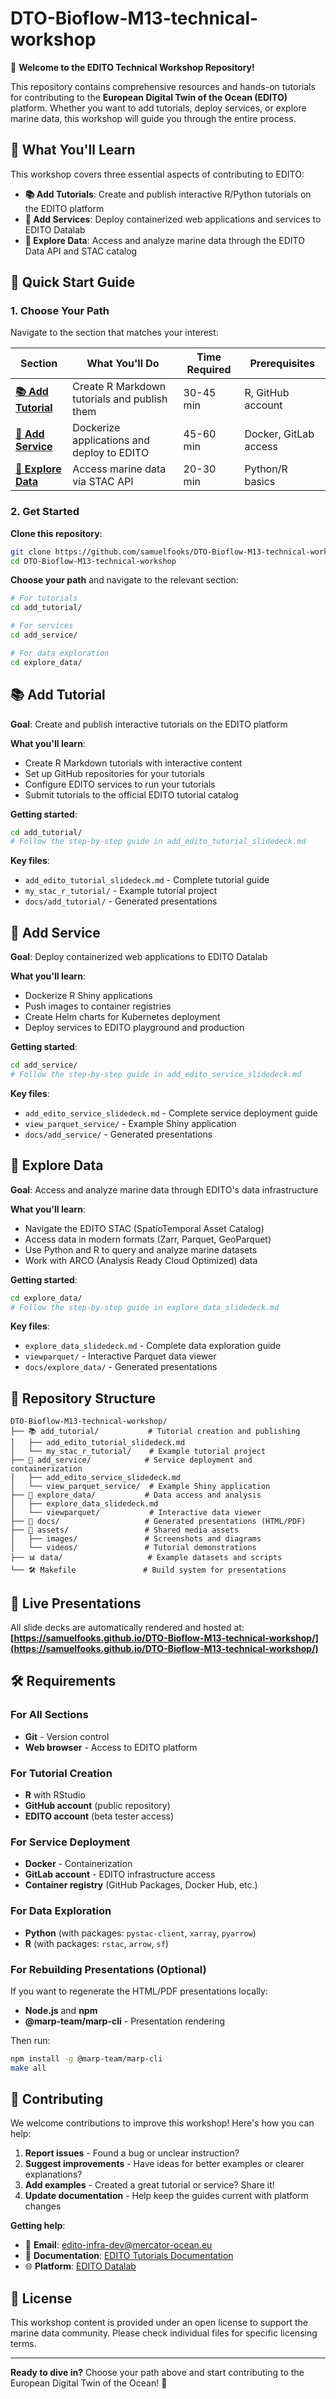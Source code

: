 # DTO-Bioflow-M13-technical-workshop

🌊 **Welcome to the EDITO Technical Workshop Repository!**

This repository contains comprehensive resources and hands-on tutorials for contributing to the **European Digital Twin of the Ocean (EDITO)** platform. Whether you want to add tutorials, deploy services, or explore marine data, this workshop will guide you through the entire process.

## 🎯 What You'll Learn

This workshop covers three essential aspects of contributing to EDITO:

- **📚 Add Tutorials**: Create and publish interactive R/Python tutorials on the EDITO platform
- **🔧 Add Services**: Deploy containerized web applications and services to EDITO Datalab  
- **🌊 Explore Data**: Access and analyze marine data through the EDITO Data API and STAC catalog

## 🚀 Quick Start Guide

### 1. Choose Your Path

Navigate to the section that matches your interest:

| Section | What You'll Do | Time Required | Prerequisites |
|---------|----------------|---------------|---------------|
| **[📚 Add Tutorial](#-add-tutorial)** | Create R Markdown tutorials and publish them | 30-45 min | R, GitHub account |
| **[🔧 Add Service](#-add-service)** | Dockerize applications and deploy to EDITO | 45-60 min | Docker, GitLab access |
| **[🌊 Explore Data](#-explore-data)** | Access marine data via STAC API | 20-30 min | Python/R basics |

### 2. Get Started

**Clone this repository**:

   ```bash
   git clone https://github.com/samuelfooks/DTO-Bioflow-M13-technical-workshop.git
   cd DTO-Bioflow-M13-technical-workshop
   ```

**Choose your path** and navigate to the relevant section:

   ```bash
   # For tutorials
   cd add_tutorial/
   
   # For services  
   cd add_service/
   
   # For data exploration
   cd explore_data/
   ```

## 📚 Add Tutorial

**Goal**: Create and publish interactive tutorials on the EDITO platform

**What you'll learn**:

- Create R Markdown tutorials with interactive content
- Set up GitHub repositories for your tutorials
- Configure EDITO services to run your tutorials
- Submit tutorials to the official EDITO tutorial catalog

**Getting started**:

```bash
cd add_tutorial/
# Follow the step-by-step guide in add_edito_tutorial_slidedeck.md
```

**Key files**:

- `add_edito_tutorial_slidedeck.md` - Complete tutorial guide
- `my_stac_r_tutorial/` - Example tutorial project
- `docs/add_tutorial/` - Generated presentations

## 🔧 Add Service

**Goal**: Deploy containerized web applications to EDITO Datalab

**What you'll learn**:

- Dockerize R Shiny applications
- Push images to container registries
- Create Helm charts for Kubernetes deployment
- Deploy services to EDITO playground and production

**Getting started**:

```bash
cd add_service/
# Follow the step-by-step guide in add_edito_service_slidedeck.md
```

**Key files**:

- `add_edito_service_slidedeck.md` - Complete service deployment guide
- `view_parquet_service/` - Example Shiny application
- `docs/add_service/` - Generated presentations

## 🌊 Explore Data

**Goal**: Access and analyze marine data through EDITO's data infrastructure

**What you'll learn**:

- Navigate the EDITO STAC (SpatioTemporal Asset Catalog)
- Access data in modern formats (Zarr, Parquet, GeoParquet)
- Use Python and R to query and analyze marine datasets
- Work with ARCO (Analysis Ready Cloud Optimized) data

**Getting started**:

```bash
cd explore_data/
# Follow the step-by-step guide in explore_data_slidedeck.md
```

**Key files**:

- `explore_data_slidedeck.md` - Complete data exploration guide
- `viewparquet/` - Interactive Parquet data viewer
- `docs/explore_data/` - Generated presentations

## 📁 Repository Structure

```text
DTO-Bioflow-M13-technical-workshop/
├── 📚 add_tutorial/           # Tutorial creation and publishing
│   ├── add_edito_tutorial_slidedeck.md
│   └── my_stac_r_tutorial/    # Example tutorial project
├── 🔧 add_service/            # Service deployment and containerization  
│   ├── add_edito_service_slidedeck.md
│   └── view_parquet_service/  # Example Shiny application
├── 🌊 explore_data/           # Data access and analysis
│   ├── explore_data_slidedeck.md
│   └── viewparquet/           # Interactive data viewer
├── 📖 docs/                   # Generated presentations (HTML/PDF)
├── 🎨 assets/                 # Shared media assets
│   ├── images/               # Screenshots and diagrams
│   └── videos/               # Tutorial demonstrations
├── 📊 data/                   # Example datasets and scripts
└── 🛠️ Makefile               # Build system for presentations
```

## 🎥 Live Presentations

All slide decks are automatically rendered and hosted at:
**[https://samuelfooks.github.io/DTO-Bioflow-M13-technical-workshop/](https://samuelfooks.github.io/DTO-Bioflow-M13-technical-workshop/)**

## 🛠️ Requirements

### For All Sections

- **Git** - Version control
- **Web browser** - Access to EDITO platform

### For Tutorial Creation

- **R** with RStudio
- **GitHub account** (public repository)
- **EDITO account** (beta tester access)

### For Service Deployment

- **Docker** - Containerization
- **GitLab account** - EDITO infrastructure access
- **Container registry** (GitHub Packages, Docker Hub, etc.)

### For Data Exploration

- **Python** (with packages: `pystac-client`, `xarray`, `pyarrow`)
- **R** (with packages: `rstac`, `arrow`, `sf`)

### For Rebuilding Presentations (Optional)

If you want to regenerate the HTML/PDF presentations locally:

- **Node.js** and **npm**
- **@marp-team/marp-cli** - Presentation rendering

Then run:
```bash
npm install -g @marp-team/marp-cli
make all
```

## 🤝 Contributing

We welcome contributions to improve this workshop! Here's how you can help:

1. **Report issues** - Found a bug or unclear instruction?
2. **Suggest improvements** - Have ideas for better examples or clearer explanations?
3. **Add examples** - Created a great tutorial or service? Share it!
4. **Update documentation** - Help keep the guides current with platform changes

**Getting help**:

- 📧 **Email**: [edito-infra-dev@mercator-ocean.eu](mailto:edito-infra-dev@mercator-ocean.eu)
- 📖 **Documentation**: [EDITO Tutorials Documentation](https://pub.pages.mercator-ocean.fr/edito-infra/edito-tutorials-content/#/)
- 🌐 **Platform**: [EDITO Datalab](https://datalab.dive.edito.eu/)

## 📄 License

This workshop content is provided under an open license to support the marine data community. Please check individual files for specific licensing terms.

---

**Ready to dive in?** Choose your path above and start contributing to the European Digital Twin of the Ocean! 🌊
